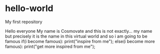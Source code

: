 # hello-world
My first repository

Hello everyone My name is Cosmovate and this is not exactly... my name but precisely it is the name in this virtual world and so 
i am going to be famous
if(i become famous):
print("inspire from me");
else(i become more famous):
print("get more inspired from me");
